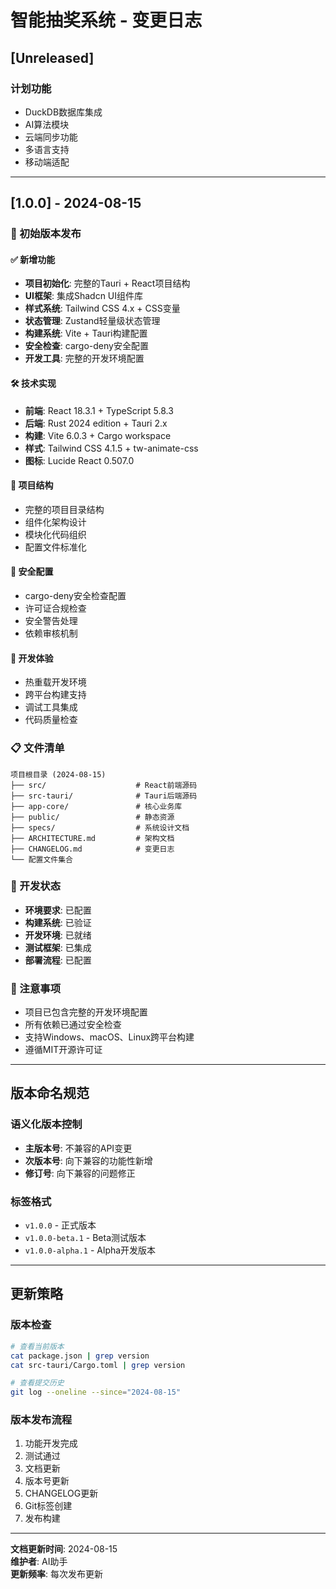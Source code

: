 # 智能抽奖系统 - 变更日志

## [Unreleased]

### 计划功能
- DuckDB数据库集成
- AI算法模块
- 云端同步功能
- 多语言支持
- 移动端适配

---

## [1.0.0] - 2024-08-15

### 🎉 初始版本发布

#### ✅ 新增功能
- **项目初始化**: 完整的Tauri + React项目结构
- **UI框架**: 集成Shadcn UI组件库
- **样式系统**: Tailwind CSS 4.x + CSS变量
- **状态管理**: Zustand轻量级状态管理
- **构建系统**: Vite + Tauri构建配置
- **安全检查**: cargo-deny安全配置
- **开发工具**: 完整的开发环境配置

#### 🛠️ 技术实现
- **前端**: React 18.3.1 + TypeScript 5.8.3
- **后端**: Rust 2024 edition + Tauri 2.x
- **构建**: Vite 6.0.3 + Cargo workspace
- **样式**: Tailwind CSS 4.1.5 + tw-animate-css
- **图标**: Lucide React 0.507.0

#### 📁 项目结构
- 完整的项目目录结构
- 组件化架构设计
- 模块化代码组织
- 配置文件标准化

#### 🔐 安全配置
- cargo-deny安全检查配置
- 许可证合规检查
- 安全警告处理
- 依赖审核机制

#### 🚀 开发体验
- 热重载开发环境
- 跨平台构建支持
- 调试工具集成
- 代码质量检查

### 📋 文件清单
```
项目根目录 (2024-08-15)
├── src/                    # React前端源码
├── src-tauri/              # Tauri后端源码
├── app-core/               # 核心业务库
├── public/                 # 静态资源
├── specs/                  # 系统设计文档
├── ARCHITECTURE.md         # 架构文档
├── CHANGELOG.md            # 变更日志
└── 配置文件集合
```

### 🎯 开发状态
- **环境要求**: 已配置
- **构建系统**: 已验证
- **开发环境**: 已就绪
- **测试框架**: 已集成
- **部署流程**: 已配置

### 📝 注意事项
- 项目已包含完整的开发环境配置
- 所有依赖已通过安全检查
- 支持Windows、macOS、Linux跨平台构建
- 遵循MIT开源许可证

---

## 版本命名规范

### 语义化版本控制
- **主版本号**: 不兼容的API变更
- **次版本号**: 向下兼容的功能性新增
- **修订号**: 向下兼容的问题修正

### 标签格式
- `v1.0.0` - 正式版本
- `v1.0.0-beta.1` - Beta测试版本
- `v1.0.0-alpha.1` - Alpha开发版本

---

## 更新策略

### 版本检查
```bash
# 查看当前版本
cat package.json | grep version
cat src-tauri/Cargo.toml | grep version

# 查看提交历史
git log --oneline --since="2024-08-15"
```

### 版本发布流程
1. 功能开发完成
2. 测试通过
3. 文档更新
4. 版本号更新
5. CHANGELOG更新
6. Git标签创建
7. 发布构建

---

**文档更新时间**: 2024-08-15  
**维护者**: AI助手  
**更新频率**: 每次发布更新